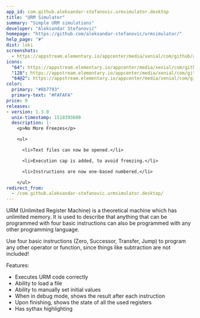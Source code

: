 ```yaml
---
app_id: com.github.aleksandar-stefanovic.urmsimulator.desktop
title: "URM Simulator"
summary: "Simple URM simulations"
developer: "Aleksandar Stefanović"
homepage: "https://github.com/aleksandar-stefanovic/urmsimulator/"
help_page: "#"
dist: loki
screenshots:
  - https://appstream.elementary.io/appcenter/media/xenial/com/github/aleksandar-stefanovic.urmsimulator.desktop/D751539C2C637C7E084755F23A0111ED/screenshots/image-1_orig.png
icons:
  "64": https://appstream.elementary.io/appcenter/media/xenial/com/github/aleksandar-stefanovic.urmsimulator.desktop/D751539C2C637C7E084755F23A0111ED/icons/64x64/com.github.aleksandar-stefanovic.urmsimulator_com.github.aleksandar-stefanovic.urmsimulator.png
  "128": https://appstream.elementary.io/appcenter/media/xenial/com/github/aleksandar-stefanovic.urmsimulator.desktop/D751539C2C637C7E084755F23A0111ED/icons/128x128/com.github.aleksandar-stefanovic.urmsimulator_com.github.aleksandar-stefanovic.urmsimulator.png
  "64@2": https://appstream.elementary.io/appcenter/media/xenial/com/github/aleksandar-stefanovic.urmsimulator.desktop/D751539C2C637C7E084755F23A0111ED/icons/64x64@2/com.github.aleksandar-stefanovic.urmsimulator_com.github.aleksandar-stefanovic.urmsimulator.png
color:
  primary: "#8b7793"
  primary-text: "#FAFAFA"
price: 0
releases:
- version: 1.3.0
  unix-timestamp: 1518393600
  description: |-
    <p>No More Freezes</p>

    <ul>

      <li>Text files can now be opened.</li>

      <li>Execution cap is added, to avoid freezing.</li>

      <li>Instructions are now one-based numbered.</li>

    </ul>
redirect_from:
  - /com.github.aleksandar-stefanovic.urmsimulator.desktop/
---
```


<p>URM (Unlimited Register Machine) is a theoretical machine which has unlimited memory. It is used to describe that anything that can be programmed with four basic instructions can also be programmed with any other programming language.</p>
<p>Use four basic instructions (Zero, Successor, Transfer, Jump) to program any other operator or function, since things like subtraction are not included!</p>
<p>Features:</p>
<ul>
  <li>Executes URM code correctly</li>
  <li>Ability to load a file</li>
  <li>Ability to manually set initial values</li>
  <li>When in debug mode, shows the result after each instruction</li>
  <li>Upon finishing, shows the state of all the used registers</li>
  <li>Has sythax highlighting</li>
</ul>